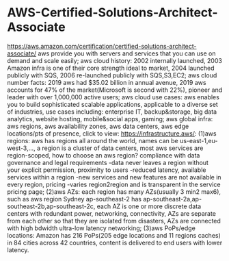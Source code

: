 # AWS-Certified-Solutions-Architect-Associate
https://aws.amazon.com/certification/certified-solutions-architect-associate/
aws provide you with servers and services that you can use on demand and scale easily; aws cloud history: 2002 internally launched, 2003 Amazon infra is one of their core strength ideal to market, 2004 launched publicly with SQS, 2006 re-launched publicly with SQS,S3,EC2; aws cloud number facts: 2019 aws had $35.02 billion in annual avenue, 2019 aws accounts for 47% of the market(Microsoft is second with 22%), pioneer and leader with over 1,000,000 active users; aws cloud use cases: aws enables you to build sophisticated scalable applications, applicable to a diverse set of industries, use cases including: enterprise IT, backup&storage, big data analytics, website hosting, mobile&social apps, gaming; aws global infra: aws regions, aws availability zones, aws data centers, aws edge locations/pts of presence, click to view: https://infrastructure.aws/: (1)aws regions: aws has regions all around the world, names can be us-east-1,eu-west-3,..., a region is a cluster of data centers, most aws services are region-scoped, how to choose an aws region? compliance with data governance and legal requirements -data never leaves a region without your explicit permission, proximity to users -reduced latency, available services within a region -new services and new features are not available in every region, pricing -varies region2region and is transparent in the service pricing page; (2)aws AZs: each region has many AZs(usually 3 min2 max6), such as aws region Sydney ap-southeast-2 has ap-southeast-2a,ap-southeast-2b,ap-southeast-2c, each AZ is one or more discrete data centers with redundant power, networking, connectivity, AZs are separate from each other so that they are isolated from disasters, AZs are connected with high bdwidth ultra-low latency networking; (3)aws PoPs/edge locations: Amazon has 216 PoPs(205 edge locations and 11 regions caches) in 84 cities across 42 countries, content is delivered to end users with lower latency.
